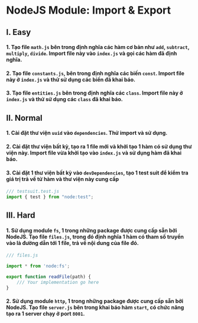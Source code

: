 # NodeJS Module: Import & Export

## I. Easy

#### 1. Tạo file `math.js` bên trong định nghĩa các hàm cơ bản như `add`, `subtract`, `multiply`, `divide`. Import file này vào `index.js` và gọi các hàm đã định nghĩa.

#### 2. Tạo file `constants.js`, bên trong định nghĩa các biến `const`. Import file này ở `index.js` và thử sử dụng các biến đã khai báo.

#### 3. Tạo file `entities.js` bên trong định nghĩa các `class`. Import file này ở `index.js` và thử sử dụng các `class` đã khai báo.

## II. Normal

#### 1. Cài đặt thư viện `uuid` vào `dependencies`. Thử import và sử dụng.

#### 2. Cài đặt thư viện bất kỳ, tạo ra 1 file mới và khởi tạo 1 hàm có sử dụng thư viện này. Import file vừa khởi tạo vào `index.js` và sử dụng hàm đã khai báo.

#### 3. Cài đặt 1 thư viện bất kỳ vào `devDependencies`, tạo 1 test suit để kiểm tra giá trị trả về từ hàm và thư viện này cung cấp

```javascript
/// testsuit.test.js
import { test } from "node:test";
```



## III. Hard

#### 1. Sử dụng module `fs`, 1 trong những package được cung cấp sẵn bởi NodeJS. Tạo file `files.js`, trong đó định nghĩa 1 hàm có tham số truyền vào là đường dẫn tới 1 file, trả về nội dung của file đó.

```javascript
/// files.js

import * from 'node:fs';

export function readFile(path) {
    /// Your implementation go here
}
```

#### 2. Sử dụng module `http`,  1 trong những package được cung cấp sẵn bởi NodeJS. Tạo file `server.js` bên trong khai báo hàm `start`, có chức năng tạo ra 1 server chạy ở port `8001`.